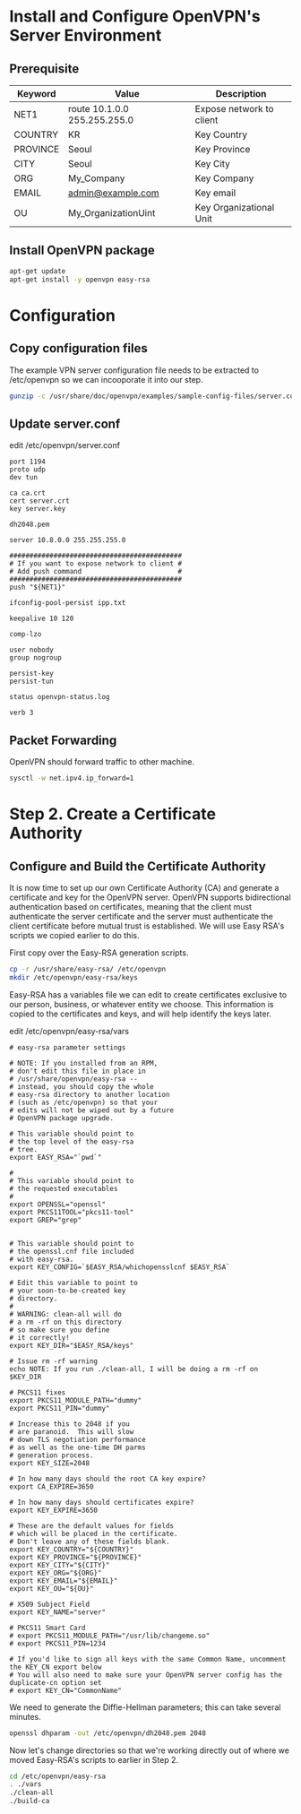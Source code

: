 # Install and Configure OpenVPN's Server Environment

## Prerequisite

Keyword | Value     | Description
----    | ----      | ----
NET1 | route 10.1.0.0 255.255.255.0 | Expose network to client
COUNTRY | KR        | Key Country
PROVINCE | Seoul        | Key Province
CITY | Seoul        | Key City
ORG | My_Company    | Key Company
EMAIL | admin@example.com       | Key email
OU |  My_OrganizationUint| Key Organizational Unit


## Install OpenVPN package

~~~bash
apt-get update
apt-get install -y openvpn easy-rsa
~~~

# Configuration

## Copy configuration files

The example VPN server configuration file needs to be extracted to /etc/openvpn so we can incooporate it into our step. 

~~~bash
gunzip -c /usr/share/doc/openvpn/examples/sample-config-files/server.conf.gz > /etc/openvpn/server.conf
~~~


## Update server.conf

edit /etc/openvpn/server.conf

~~~text
port 1194
proto udp
dev tun

ca ca.crt
cert server.crt
key server.key

dh2048.pem

server 10.8.0.0 255.255.255.0

###########################################
# If you want to expose network to client #
# Add push command                        #
###########################################
push "${NET1}"

ifconfig-pool-persist ipp.txt

keepalive 10 120

comp-lzo

user nobody
group nogroup

persist-key
persist-tun

status openvpn-status.log

verb 3
~~~

## Packet Forwarding

OpenVPN should forward traffic to other machine.

~~~bash
sysctl -w net.ipv4.ip_forward=1
~~~

# Step 2. Create a Certificate Authority

## Configure and Build the Certificate Authority

It is now time to set up our own Certificate Authority (CA) and generate a certificate and key for the OpenVPN server. OpenVPN supports bidirectional authentication based on certificates, meaning that the client must authenticate the server certificate and the server must authenticate the client certificate before mutual trust is established. We will use Easy RSA's scripts we copied earlier to do this.

First copy over the Easy-RSA generation scripts.

~~~bash
cp -r /usr/share/easy-rsa/ /etc/openvpn
mkdir /etc/openvpn/easy-rsa/keys
~~~


Easy-RSA has a variables file we can edit to create certificates exclusive to our person, business, or whatever entity we choose. This information is copied to the certificates and keys, and will help identify the keys later.

edit /etc/openvpn/easy-rsa/vars

~~~text
# easy-rsa parameter settings

# NOTE: If you installed from an RPM,
# don't edit this file in place in
# /usr/share/openvpn/easy-rsa --
# instead, you should copy the whole
# easy-rsa directory to another location
# (such as /etc/openvpn) so that your
# edits will not be wiped out by a future
# OpenVPN package upgrade.

# This variable should point to
# the top level of the easy-rsa
# tree.
export EASY_RSA="`pwd`"

#
# This variable should point to
# the requested executables
#
export OPENSSL="openssl"
export PKCS11TOOL="pkcs11-tool"
export GREP="grep"


# This variable should point to
# the openssl.cnf file included
# with easy-rsa.
export KEY_CONFIG=`$EASY_RSA/whichopensslcnf $EASY_RSA`

# Edit this variable to point to
# your soon-to-be-created key
# directory.
#
# WARNING: clean-all will do
# a rm -rf on this directory
# so make sure you define
# it correctly!
export KEY_DIR="$EASY_RSA/keys"

# Issue rm -rf warning
echo NOTE: If you run ./clean-all, I will be doing a rm -rf on $KEY_DIR

# PKCS11 fixes
export PKCS11_MODULE_PATH="dummy"
export PKCS11_PIN="dummy"

# Increase this to 2048 if you
# are paranoid.  This will slow
# down TLS negotiation performance
# as well as the one-time DH parms
# generation process.
export KEY_SIZE=2048

# In how many days should the root CA key expire?
export CA_EXPIRE=3650

# In how many days should certificates expire?
export KEY_EXPIRE=3650

# These are the default values for fields
# which will be placed in the certificate.
# Don't leave any of these fields blank.
export KEY_COUNTRY="${COUNTRY}"
export KEY_PROVINCE="${PROVINCE}"
export KEY_CITY="${CITY}"
export KEY_ORG="${ORG}"
export KEY_EMAIL="${EMAIL}"
export KEY_OU="${OU}"

# X509 Subject Field
export KEY_NAME="server"

# PKCS11 Smart Card
# export PKCS11_MODULE_PATH="/usr/lib/changeme.so"
# export PKCS11_PIN=1234

# If you'd like to sign all keys with the same Common Name, uncomment the KEY_CN export below
# You will also need to make sure your OpenVPN server config has the duplicate-cn option set
# export KEY_CN="CommonName"
~~~

We need to generate the Diffie-Hellman parameters; this can take several minutes.

~~~bash
openssl dhparam -out /etc/openvpn/dh2048.pem 2048
~~~

Now let's change directories so that we're working directly out of where we moved Easy-RSA's scripts to earlier in Step 2.

~~~bash
cd /etc/openvpn/easy-rsa
. ./vars
./clean-all
./build-ca
~~~

